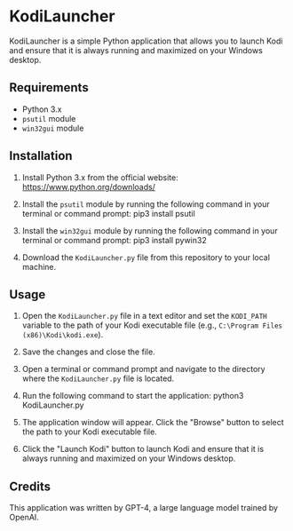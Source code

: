 # KodiLauncher

KodiLauncher is a simple Python application that allows you to launch Kodi and ensure that it is always running and maximized on your Windows desktop.

## Requirements

- Python 3.x
- `psutil` module
- `win32gui` module

## Installation

1. Install Python 3.x from the official website: https://www.python.org/downloads/
2. Install the `psutil` module by running the following command in your terminal or command prompt:
pip3 install psutil

3. Install the `win32gui` module by running the following command in your terminal or command prompt:
pip3 install pywin32

4. Download the `KodiLauncher.py` file from this repository to your local machine.

## Usage

1. Open the `KodiLauncher.py` file in a text editor and set the `KODI_PATH` variable to the path of your Kodi executable file (e.g., `C:\Program Files (x86)\Kodi\kodi.exe`).
2. Save the changes and close the file.
3. Open a terminal or command prompt and navigate to the directory where the `KodiLauncher.py` file is located.
4. Run the following command to start the application:
python3 KodiLauncher.py

5. The application window will appear. Click the "Browse" button to select the path to your Kodi executable file.
6. Click the "Launch Kodi" button to launch Kodi and ensure that it is always running and maximized on your Windows desktop.

## Credits

This application was written by GPT-4, a large language model trained by OpenAI.
